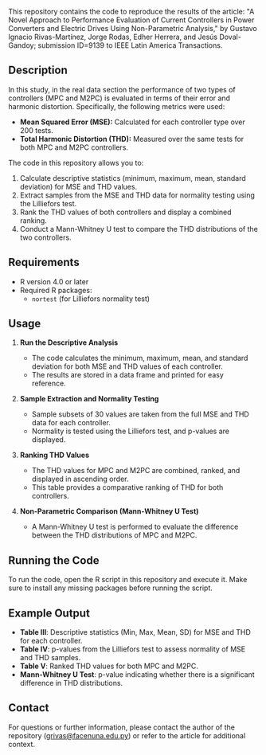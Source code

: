 This repository contains the code to reproduce the results of the article: "A Novel Approach to Performance Evaluation of Current Controllers in Power Converters and Electric Drives Using Non-Parametric Analysis," by Gustavo Ignacio Rivas-Martínez, Jorge Rodas, Edher Herrera, and Jesús Doval-Gandoy; submission ID=9139 to IEEE Latin America Transactions.

## Description

In this study, in the real data section the performance of two types of controllers (MPC and M2PC) is evaluated in terms of their error and harmonic distortion. Specifically, the following metrics were used:
- **Mean Squared Error (MSE):** Calculated for each controller type over 200 tests.
- **Total Harmonic Distortion (THD):** Measured over the same tests for both MPC and M2PC controllers.

The code in this repository allows you to:
1. Calculate descriptive statistics (minimum, maximum, mean, standard deviation) for MSE and THD values.
2. Extract samples from the MSE and THD data for normality testing using the Lilliefors test.
3. Rank the THD values of both controllers and display a combined ranking.
4. Conduct a Mann-Whitney U test to compare the THD distributions of the two controllers.

## Requirements

- R version 4.0 or later
- Required R packages:
  - `nortest` (for Lilliefors normality test)

## Usage

1. **Run the Descriptive Analysis**
   - The code calculates the minimum, maximum, mean, and standard deviation for both MSE and THD values of each controller.
   - The results are stored in a data frame and printed for easy reference.

2. **Sample Extraction and Normality Testing**
   - Sample subsets of 30 values are taken from the full MSE and THD data for each controller.
   - Normality is tested using the Lilliefors test, and p-values are displayed.

3. **Ranking THD Values**
   - The THD values for MPC and M2PC are combined, ranked, and displayed in ascending order.
   - This table provides a comparative ranking of THD for both controllers.

4. **Non-Parametric Comparison (Mann-Whitney U Test)**
   - A Mann-Whitney U test is performed to evaluate the difference between the THD distributions of MPC and M2PC.

## Running the Code

To run the code, open the R script in this repository and execute it. Make sure to install any missing packages before running the script.

## Example Output

- **Table III**: Descriptive statistics (Min, Max, Mean, SD) for MSE and THD for each controller.
- **Table IV**: p-values from the Lilliefors test to assess normality of MSE and THD samples.
- **Table V**: Ranked THD values for both MPC and M2PC.
- **Mann-Whitney U Test**: p-value indicating whether there is a significant difference in THD distributions.

## Contact
For questions or further information, please contact the author of the repository (grivas@facenuna.edu.py) or refer to the article for additional context.
